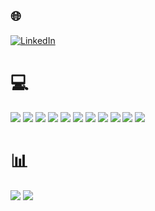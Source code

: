 ## 🌐
[![LinkedIn](https://img.shields.io/badge/LinkedIn-%230077B5.svg?logo=linkedin&logoColor=white)](https://linkedin.com/in/lucylimasantos) 

# 💻
![](https://img.shields.io/badge/css3-%231572B6.svg?style=for-the-badge&logo=css3&logoColor=white) ![](https://img.shields.io/badge/html5-%23E34F26.svg?style=for-the-badge&logo=html5&logoColor=white) ![](https://img.shields.io/badge/python-3670A0?style=for-the-badge&logo=python&logoColor=ffdd54) ![](https://img.shields.io/badge/typescript-%23007ACC.svg?style=for-the-badge&logo=typescript&logoColor=white) ![](https://img.shields.io/badge/javascript-%23323330.svg?style=for-the-badge&logo=javascript&logoColor=%23F7DF1E) ![](https://img.shields.io/badge/react-%2320232a.svg?style=for-the-badge&logo=react&logoColor=%2361DAFB) ![](https://img.shields.io/badge/node.js-6DA55F?style=for-the-badge&logo=node.js&logoColor=white) ![](https://img.shields.io/badge/bootstrap-%238511FA.svg?style=for-the-badge&logo=bootstrap&logoColor=white) ![](https://img.shields.io/badge/figma-%23F24E1E.svg?style=for-the-badge&logo=figma&logoColor=white) ![](https://img.shields.io/badge/adobe%20photoshop-%2331A8FF.svg?style=for-the-badge&logo=adobe%20photoshop&logoColor=white) ![](https://img.shields.io/badge/SASS-hotpink.svg?style=for-the-badge&logo=SASS&logoColor=white)
# 📊
![](https://github-readme-stats.vercel.app/api?username=lucylima&theme=radical&hide_border=true&include_all_commits=false&count_private=false)
![](https://github-readme-stats.vercel.app/api/top-langs/?username=lucylima&theme=radical&hide_border=true&include_all_commits=false&count_private=false&layout=compact)
